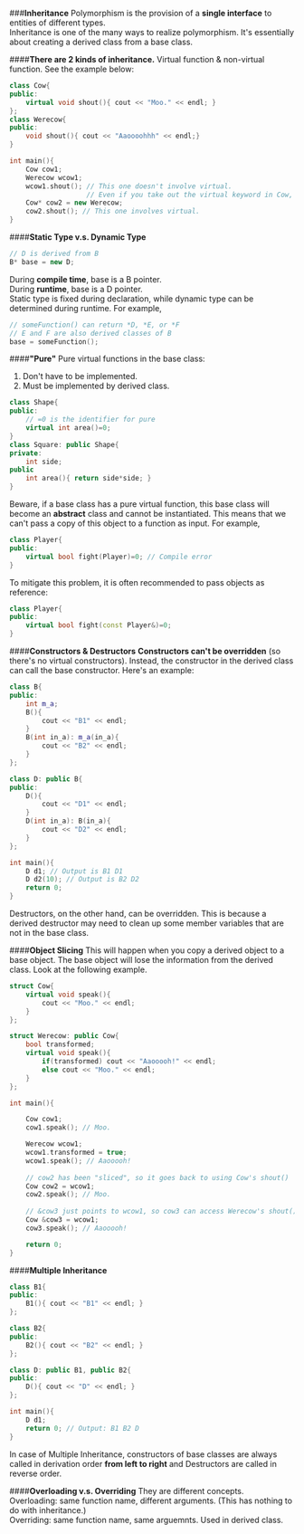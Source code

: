 ###**Inheritance**
Polymorphism is the provision of a **single interface** to entities of different types.  
Inheritance is one of the many ways to realize polymorphism. It's essentially about creating a derived class from a base class.

####**There are 2 kinds of inheritance.**
Virtual function & non-virtual function. See the example below:
```cpp
class Cow{
public:
	virtual void shout(){ cout << "Moo." << endl; }
};
class Werecow{
public:
	void shout(){ cout << "Aaoooohhh" << endl;}
}

int main(){
	Cow cow1;
	Werecow wcow1;
	wcow1.shout(); // This one doesn't involve virtual. 
	               // Even if you take out the virtual keyword in Cow,  it would still work.
	Cow* cow2 = new Werecow;
	cow2.shout(); // This one involves virtual. 	
}
```
####**Static Type v.s. Dynamic Type**
```cpp
// D is derived from B
B* base = new D;
```
During **compile time**, base is a B pointer.  
During **runtime**, base is a D pointer.  
Static type is fixed during declaration, while dynamic type can be determined during runtime. For example,
```cpp
// someFunction() can return *D, *E, or *F
// E and F are also derived classes of B
base = someFunction();
```

####**"Pure"**
Pure virtual functions in the base class:  
1. Don't have to be implemented.  
2. Must be implemented by derived class.  
```cpp
class Shape{
public:
	// =0 is the identifier for pure
	virtual int area()=0;
}
class Square: public Shape{
private:
	int side;
public
	int area(){ return side*side; }
}
```
Beware, if a base class has a pure virtual function, this base class will become an **abstract** class and cannot be instantiated. This means that we can't pass a copy of this object to a function as input. For example,
```cpp
class Player{
public:
	virtual bool fight(Player)=0; // Compile error
}
```
To mitigate this problem, it is often recommended to pass objects as reference:
```cpp
class Player{
public:
	virtual bool fight(const Player&)=0;
}
```
####**Constructors & Destructors**
**Constructors can't be overridden** (so there's no virtual constructors). Instead, the constructor in the derived class can call the base constructor. Here's an example:
```cpp
class B{
public:
    int m_a;
    B(){
        cout << "B1" << endl;
    }
    B(int in_a): m_a(in_a){
        cout << "B2" << endl;
    }
};

class D: public B{
public:
    D(){
        cout << "D1" << endl;
    }
    D(int in_a): B(in_a){
        cout << "D2" << endl;
    }
};

int main(){
    D d1; // Output is B1 D1
    D d2(10); // Output is B2 D2
    return 0;
}
```
Destructors, on the other hand, can be overridden. This is because a derived destructor may need to clean up some member variables that are not in the base class.

####**Object Slicing**
This will happen when you copy a derived object to a base object. The base object will lose the information from the derived class. Look at the following example.
```cpp
struct Cow{
    virtual void speak(){
        cout << "Moo." << endl;
    }
};

struct Werecow: public Cow{
    bool transformed;
    virtual void speak(){
        if(transformed) cout << "Aaooooh!" << endl;
        else cout << "Moo." << endl;
    }
};

int main(){

    Cow cow1;
    cow1.speak(); // Moo.

    Werecow wcow1;
    wcow1.transformed = true;
    wcow1.speak(); // Aaooooh!
	
    // cow2 has been "sliced", so it goes back to using Cow's shout()
    Cow cow2 = wcow1;
    cow2.speak(); // Moo.
    
    // &cow3 just points to wcow1, so cow3 can access Werecow's shout() during runtime 
    Cow &cow3 = wcow1;
    cow3.speak(); // Aaooooh!

    return 0;
}
```
####**Multiple Inheritance**
```cpp
class B1{
public:
    B1(){ cout << "B1" << endl; }
};

class B2{
public:
    B2(){ cout << "B2" << endl; }
};

class D: public B1, public B2{
public:
    D(){ cout << "D" << endl; }
};

int main(){
    D d1;
    return 0; // Output: B1 B2 D
}
```
In case of Multiple Inheritance, constructors of base classes are always called in derivation order **from left to right** and Destructors are called in reverse order.

####**Overloading v.s. Overriding**
They are different concepts.  
Overloading: same function name, different arguments. (This has nothing to do with inheritance.)  
Overriding: same function name, same arguemnts. Used in derived class.  
